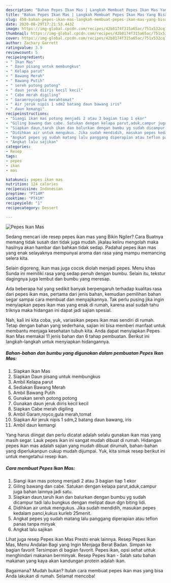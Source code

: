 ```yaml
---
description: "Bahan Pepes Ikan Mas | Langkah Membuat Pepes Ikan Mas Yang Bisa Manjain Lidah"
title: "Bahan Pepes Ikan Mas | Langkah Membuat Pepes Ikan Mas Yang Bisa Manjain Lidah"
slug: 450-bahan-pepes-ikan-mas-langkah-membuat-pepes-ikan-mas-yang-bisa-manjain-lidah
date: 2020-08-29T17:21:53.443Z
image: https://img-global.cpcdn.com/recipes/42b8174f315a65ac/751x532cq70/pepes-ikan-mas-foto-resep-utama.jpg
thumbnail: https://img-global.cpcdn.com/recipes/42b8174f315a65ac/751x532cq70/pepes-ikan-mas-foto-resep-utama.jpg
cover: https://img-global.cpcdn.com/recipes/42b8174f315a65ac/751x532cq70/pepes-ikan-mas-foto-resep-utama.jpg
author: Zachary Garrett
ratingvalue: 3.9
reviewcount: 5
recipeingredient:
- " Ikan Mas"
- " Daun pisang untuk membungkus"
- " Kelapa parut"
- " Bawang Merah"
- " Bawang Putih"
- " sereh potong potong"
- " daun jeruk diiris kecil kecil"
- " Cabe merah digiling"
- " Garamroycogula merahtomat"
- " Air jeruk nipis 1 sdm2 batang daun bawang iris"
- " daun kemangi"
recipeinstructions:
- "Siangi ikan mas potong menjadi 2 atau 3 bagian tiap 1 ekor"
- "Giling bawang dan cabe. Satukan dengan kelapa parut,aduk,campur juga bahan lainnya jadi satu."
- "Siapkan daun,taruh ikan dan balurkan dengan bumbu yg sudah dicampur tadi lalu bungkus dengan melipat daun dgn biting lidi."
- "Didihkan air untuk mengukus. Jika sudah mendidih, masukan pepes kedalam panci,kukus kurleb 25menit."
- "Angkat pepes yg sudah matang lalu panggang diperapian atau teflon panas tanpa minyak"
- "Angkat lalu sajikan"
categories:
- Resep
tags:
- pepes
- ikan
- mas

katakunci: pepes ikan mas 
nutrition: 124 calories
recipecuisine: Indonesian
preptime: "PT14M"
cooktime: "PT41M"
recipeyield: "1"
recipecategory: Dessert

---
```



![Pepes Ikan Mas](https://img-global.cpcdn.com/recipes/42b8174f315a65ac/751x532cq70/pepes-ikan-mas-foto-resep-utama.jpg)

Sedang mencari ide resep pepes ikan mas yang Bikin Ngiler? Cara Buatnya memang tidak susah dan tidak juga mudah. jikalau keliru mengolah maka hasilnya akan hambar dan bahkan tidak sedap. Padahal pepes ikan mas yang enak selayaknya mempunyai aroma dan rasa yang mampu memancing selera kita.

Selain digoreng, ikan mas juga cocok diolah menjadi pepes. Menu khas Sunda ini memiliki rasa yang sedap penuh dengan bumbu. Selain itu, tekstur dagingnya juga lembut dan bumbu yang meresap.

Ada beberapa hal yang sedikit banyak berpengaruh terhadap kualitas rasa dari pepes ikan mas, pertama dari jenis bahan, kemudian pemilihan bahan segar sampai cara membuat dan menyajikannya. Tak perlu pusing jika ingin menyiapkan pepes ikan mas yang enak di rumah, karena asal sudah tahu triknya maka hidangan ini dapat jadi sajian spesial.


Nah, kali ini kita coba, yuk, variasikan pepes ikan mas sendiri di rumah. Tetap dengan bahan yang sederhana, sajian ini bisa memberi manfaat untuk membantu menjaga kesehatan tubuh kita. Anda dapat menyiapkan Pepes Ikan Mas memakai 11 jenis bahan dan 6 tahap pembuatan. Berikut ini langkah-langkah untuk menyiapkan hidangannya.

<!--inarticleads1-->

##### Bahan-bahan dan bumbu yang digunakan dalam pembuatan Pepes Ikan Mas:

1. Siapkan  Ikan Mas
1. Siapkan  Daun pisang untuk membungkus
1. Ambil  Kelapa parut
1. Sediakan  Bawang Merah
1. Ambil  Bawang Putih
1. Gunakan  sereh potong potong
1. Gunakan  daun jeruk diiris kecil kecil
1. Siapkan  Cabe merah digiling
1. Ambil  Garam,royco,gula merah,tomat
1. Siapkan  Air jeruk nipis 1 sdm,2 batang daun bawang, iris
1. Ambil  daun kemangi


Yang harus diingat dan perlu dicatat adalah selalu gunakan ikan mas yang masih segar. Lauk pepes ikan ini sangat mudah dibuat di rumah. Hidangan pepes ikan mas adalah sajian yang mudah dibuat dirumah, bahan-bahan yang diperlukanpun cukup mudah dijumpai. Yuk, kita simak resep berikut ini untuk mengetahui resep ikan. 

<!--inarticleads2-->

##### Cara membuat Pepes Ikan Mas:

1. Siangi ikan mas potong menjadi 2 atau 3 bagian tiap 1 ekor
1. Giling bawang dan cabe. Satukan dengan kelapa parut,aduk,campur juga bahan lainnya jadi satu.
1. Siapkan daun,taruh ikan dan balurkan dengan bumbu yg sudah dicampur tadi lalu bungkus dengan melipat daun dgn biting lidi.
1. Didihkan air untuk mengukus. Jika sudah mendidih, masukan pepes kedalam panci,kukus kurleb 25menit.
1. Angkat pepes yg sudah matang lalu panggang diperapian atau teflon panas tanpa minyak
1. Angkat lalu sajikan


Lihat juga resep Pepes ikan Mas Presto enak lainnya. Resep Pepes Ikan Mas, Menu Andalan Bagi yang Ingin Menjaga Berat Badan. Simpan ke bagian favorit Tersimpan di bagian favorit. Pepes ikan, opsi sehat untuk menghindari makanan berminyak. Resep Pepes Ikan - Salah satu bahan makanan yang kaya akan kandungan protein adalah ikan. 

Bagaimana? Mudah bukan? Itulah cara membuat pepes ikan mas yang bisa Anda lakukan di rumah. Selamat mencoba!
